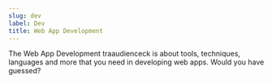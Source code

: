 ```yaml
---
slug: dev
label: Dev
title: Web App Development
---
```


The Web App Development traaudienceck is about tools, techniques, languages and more that you need in developing web apps.
Would you have guessed?
